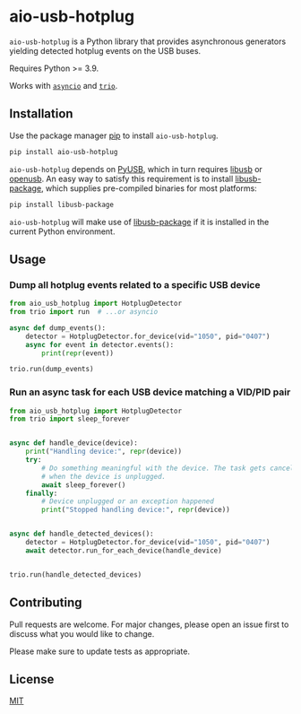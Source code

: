 # aio-usb-hotplug

`aio-usb-hotplug` is a Python library that provides asynchronous generators
yielding detected hotplug events on the USB buses.

Requires Python >= 3.9.

Works with [`asyncio`](https://docs.python.org/3/library/asyncio.html)
and [`trio`](https://trio.readthedocs.io/en/stable/).

## Installation

Use the package manager [pip](https://pip.pypa.io/en/stable/) to install
`aio-usb-hotplug`.

```bash
pip install aio-usb-hotplug
```

`aio-usb-hotplug` depends on [PyUSB](https://pypi.org/pypi/pyusb), which
in turn requires [libusb](https://libusb.info) or
[openusb](https://sourceforge.net/projects/openusb/). An easy way to satisfy
this requirement is to install
[libusb-package](https://pypi.org/pypi/libusb-package), which supplies
pre-compiled binaries for most platforms:

```bash
pip install libusb-package
```

`aio-usb-hotplug` will make use of
[libusb-package](https://pypi.org/pypi/libusb-package) if it is installed in
the current Python environment.

## Usage

### Dump all hotplug events related to a specific USB device

```python
from aio_usb_hotplug import HotplugDetector
from trio import run  # ...or asyncio

async def dump_events():
    detector = HotplugDetector.for_device(vid="1050", pid="0407")
    async for event in detector.events():
        print(repr(event))

trio.run(dump_events)
```

### Run an async task for each USB device matching a VID/PID pair

```python
from aio_usb_hotplug import HotplugDetector
from trio import sleep_forever


async def handle_device(device):
    print("Handling device:", repr(device))
    try:
        # Do something meaningful with the device. The task gets cancelled
        # when the device is unplugged.
        await sleep_forever()
    finally:
        # Device unplugged or an exception happened
        print("Stopped handling device:", repr(device))


async def handle_detected_devices():
    detector = HotplugDetector.for_device(vid="1050", pid="0407")
    await detector.run_for_each_device(handle_device)


trio.run(handle_detected_devices)
```

## Contributing

Pull requests are welcome. For major changes, please open an issue first to
discuss what you would like to change.

Please make sure to update tests as appropriate.

## License

[MIT](https://choosealicense.com/licenses/mit/)
